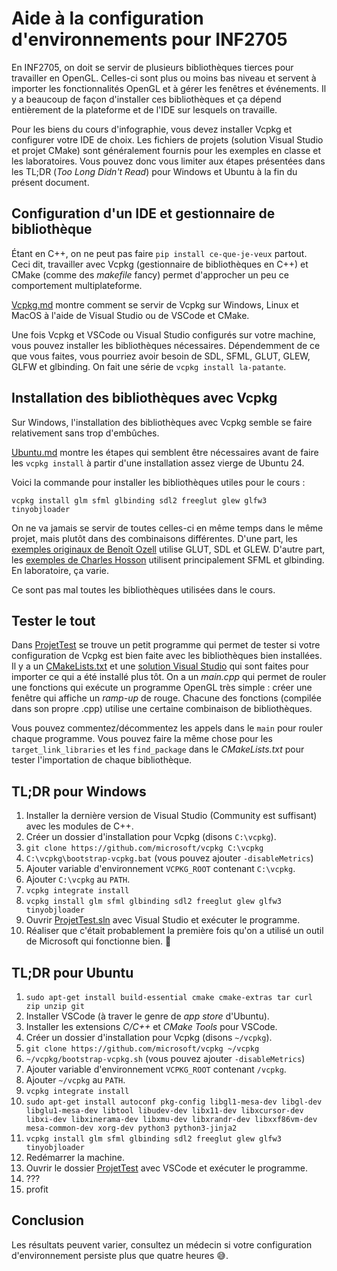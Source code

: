 # Aide à la configuration d'environnements pour INF2705

En INF2705, on doit se servir de plusieurs bibliothèques tierces pour travailler en OpenGL. Celles-ci sont plus ou moins bas niveau et servent à importer les fonctionnalités OpenGL et à gérer les fenêtres et événements. Il y a beaucoup de façon d'installer ces bibliothèques et ça dépend entièrement de la plateforme et de l'IDE sur lesquels on travaille.

Pour les biens du cours d'infographie, vous devez installer Vcpkg et configurer votre IDE de choix. Les fichiers de projets (solution Visual Studio et projet CMake) sont généralement fournis pour les exemples en classe et les laboratoires. Vous pouvez donc vous limiter aux étapes présentées dans les TL;DR (*Too Long Didn't Read*) pour Windows et Ubuntu à la fin du présent document.

## Configuration d'un IDE et gestionnaire de bibliothèque

Étant en C++, on ne peut pas faire `pip install ce-que-je-veux` partout. Ceci dit, travailler avec Vcpkg (gestionnaire de bibliothèques en C++) et CMake (comme des *makefile* fancy) permet d'approcher un peu ce comportement multiplateforme.

[Vcpkg.md](doc/Vcpkg.md) montre comment se servir de Vcpkg sur Windows, Linux et MacOS à l'aide de Visual Studio ou de VSCode et CMake.

Une fois Vcpkg et VSCode ou Visual Studio configurés sur votre machine, vous pouvez installer les bibliothèques nécessaires. Dépendemment de ce que vous faites, vous pourriez avoir besoin de SDL, SFML, GLUT, GLEW, GLFW et glbinding. On fait une série de `vcpkg install la-patante`.

## Installation des bibliothèques avec Vcpkg

Sur Windows, l'installation des bibliothèques avec Vcpkg semble se faire relativement sans trop d'embûches.

[Ubuntu.md](doc/Ubuntu.md) montre les étapes qui semblent être nécessaires avant de faire les `vcpkg install` à partir d'une installation assez vierge de Ubuntu 24.

Voici la commande pour installer les bibliothèques utiles pour le cours :

`vcpkg install glm sfml glbinding sdl2 freeglut glew glfw3 tinyobjloader`

On ne va jamais se servir de toutes celles-ci en même temps dans le même projet, mais plutôt dans des combinaisons différentes. D'une part, les [exemples originaux de Benoît Ozell](https://gitlab.com/ozell/inf2705-exemples) utilise GLUT, SDL et GLEW. D'autre part, les [exemples de Charles Hosson](https://github.com/INF2705-polymtl/exemples-chosson) utilisent principalement SFML et glbinding. En laboratoire, ça varie.

Ce sont pas mal toutes les bibliothèques utilisées dans le cours.

## Tester le tout

Dans [ProjetTest](ProjetTest/) se trouve un petit programme qui permet de tester si votre configuration de Vcpkg est bien faite avec les bibliothèques bien installées. Il y a un [CMakeLists.txt](ProjetTest/CMakeLists.txt) et une [solution Visual Studio](ProjetTest/ProjetTest.sln) qui sont faites pour importer ce qui a été installé plus tôt. On a un *main.cpp* qui permet de rouler une fonctions qui exécute un programme OpenGL très simple : créer une fenêtre qui affiche un *ramp-up* de rouge. Chacune des fonctions (compilée dans son propre .cpp) utilise une certaine combinaison de bibliothèques.

Vous pouvez commentez/décommentez les appels dans le `main` pour rouler chaque programme. Vous pouvez faire la même chose pour les `target_link_libraries` et les `find_package` dans le *CMakeLists.txt* pour tester l'importation de chaque bibliothèque.

## TL;DR pour Windows

1. Installer la dernière version de Visual Studio (Community est suffisant) avec les modules de C++.
1. Créer un dossier d'installation pour Vcpkg (disons `C:\vcpkg`).
1. `git clone https://github.com/microsoft/vcpkg C:\vcpkg`
1. `C:\vcpkg\bootstrap-vcpkg.bat` (vous pouvez ajouter `-disableMetrics`)
1. Ajouter variable d'environnement `VCPKG_ROOT` contenant `C:\vcpkg`.
1. Ajouter `C:\vcpkg` au `PATH`.
1. `vcpkg integrate install`
1. `vcpkg install glm sfml glbinding sdl2 freeglut glew glfw3 tinyobjloader`
1. Ouvrir [ProjetTest.sln](ProjetTest/ProjetTest.sln) avec Visual Studio et exécuter le programme.
1. Réaliser que c'était probablement la première fois qu'on a utilisé un outil de Microsoft qui fonctionne bien. 🤯

## TL;DR pour Ubuntu

1. `sudo apt-get install build-essential cmake cmake-extras tar curl zip unzip git`
1. Installer VSCode (à traver le genre de *app store* d'Ubuntu).
1. Installer les extensions *C/C++* et *CMake Tools* pour VSCode.
1. Créer un dossier d'installation pour Vcpkg (disons `~/vcpkg`).
1. `git clone https://github.com/microsoft/vcpkg ~/vcpkg`
1. `~/vcpkg/bootstrap-vcpkg.sh` (vous pouvez ajouter `-disableMetrics`)
1. Ajouter variable d'environnement `VCPKG_ROOT` contenant `/vcpkg`.
1. Ajouter `~/vcpkg` au `PATH`.
1. `vcpkg integrate install`
1. `sudo apt-get install autoconf pkg-config libgl1-mesa-dev libgl-dev libglu1-mesa-dev libtool libudev-dev libx11-dev libxcursor-dev libxi-dev libxinerama-dev libxmu-dev libxrandr-dev libxxf86vm-dev mesa-common-dev xorg-dev python3 python3-jinja2`
1. `vcpkg install glm sfml glbinding sdl2 freeglut glew glfw3 tinyobjloader`
1. Redémarrer la machine.
1. Ouvrir le dossier [ProjetTest](ProjetTest) avec VSCode et exécuter le programme.
1. ???
1. profit

## Conclusion

Les résultats peuvent varier, consultez un médecin si votre configuration d'environnement persiste plus que quatre heures 😅.
